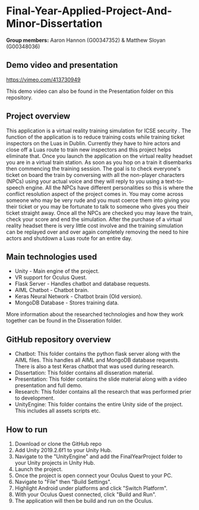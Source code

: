 # Final-Year-Applied-Project-And-Minor-Dissertation

**Group members:** Aaron Hannon (G00347352) & Matthew Sloyan (G00348036)

## Demo video and presentation
https://vimeo.com/413730949

This demo video can also be found in the Presentation folder on this repository.

## Project overview
This application is a virtual reality training simulation for ICSE security . The function of the application is to reduce training costs while training ticket inspectors on the Luas in Dublin. Currently they have to hire actors and close off a Luas route to train new inspectors and this project helps eliminate that. Once you launch the application on the virtual reality headset you are in a virtual train station. As soon as you hop on a train it disembarks then commencing the training session. The goal is to check everyone's ticket on board the train by conversing with all the non-player characters (NPCs) using your actual voice and they will reply to you using a text-to-speech engine. All the NPCs have different personalities so this is where the conflict resolution aspect of the project comes in. You may come across someone who may be very rude and you must coerce them into giving you their ticket or you may be fortunate to talk to someone who gives you their ticket straight away. Once all the NPCs are checked you may leave the train, check your score and end the simulation. After the purchase of a virtual reality headset there is very little cost involve and the training simulation can be replayed over and over again completely removing the need to hire actors and shutdown a Luas route for an entire day.  

## Main technologies used
* Unity - Main engine of the project.
* VR support for Oculus Quest.
* Flask Server - Handles chatbot and database requests.
* AIML Chatbot - Chatbot brain.
* Keras Neural Network - Chatbot brain (Old version).
* MongoDB Database - Stores training data.

More information about the researched technologies and how they work together can be found in the Disseration folder.

## GitHub repository overview
* Chatbot: This folder contains the python flask server along with the AIML files. This handles all AIML and MongoDB database requests. There is also a test Keras chatbot that was used during research. 
* Dissertation: This folder contains all disseration material.
* Presentation: This folder contains the slide material along with a video presentation and full demo.
* Research: This folder contains all the research that was performed prier to development.
* UnityEngine: This folder contains the entire Unity side of the project. This includes all assets scripts etc.

## How to run
1. Download or clone the GitHub repo
2. Add Unity 2019.2.6f1 to your Unity Hub. 
3. Navigate to the "UnityEngine" and add the FinalYearProject folder to your Unity projects in Unity Hub.
4. Launch the project.
5. Once the project is open connect your Oculus Quest to your PC.
6. Navigate to "File" then "Build Settings".
7. Highlight Android under platforms and click "Switch Platform".
8. With your Oculus Quest connected, click "Build and Run".
9. The application will then be build and run on the Oculus.
